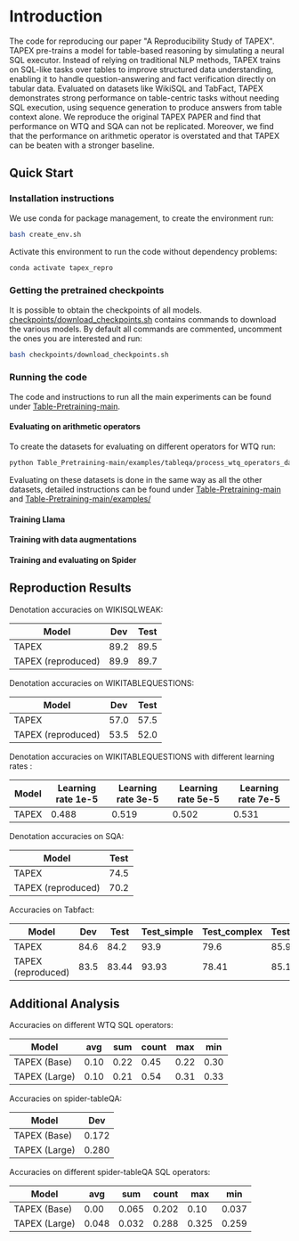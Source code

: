# Introduction

The code for reproducing our paper "A Reproducibility Study of TAPEX". TAPEX pre-trains a model for table-based reasoning by simulating a neural SQL executor. Instead of relying on traditional NLP methods, TAPEX trains on SQL-like tasks over tables to improve structured data understanding, enabling it to handle question-answering and fact verification directly on tabular data. Evaluated on datasets like WikiSQL and TabFact, TAPEX demonstrates strong performance on table-centric tasks without needing SQL execution, using sequence generation to produce answers from table context alone.
We reproduce the original TAPEX PAPER and find that performance on WTQ and SQA can not be replicated. Moreover, we find that the performance on arithmetic operator is overstated and that TAPEX can be beaten with a stronger baseline.


## Quick Start

### Installation instructions

We use conda for package management, to create the environment run:
```bash
bash create_env.sh
```

Activate this environment to run the code without dependency problems:
```bash
conda activate tapex_repro
```

### Getting the pretrained checkpoints
It is possible to obtain the checkpoints of all models. [checkpoints/download_checkpoints.sh](checkpoints/download_checkpoints.sh) contains commands to download the various models. By default all commands are commented, uncomment the ones you are interested and run:

```bash
bash checkpoints/download_checkpoints.sh
```

### Running the code
The code and instructions to run all the main experiments can be found under [Table-Pretraining-main](Table-Pretraining-main). 

#### Evaluating on arithmetic operators 

To create the datasets for evaluating on different operators for WTQ run: 

```bash
python Table_Pretraining-main/examples/tableqa/process_wtq_operators_data.py
```

Evaluating on these datasets is done in the same way as all the other datasets, detailed instructions can be found under [Table-Pretraining-main](Table-Pretraining-main) and [Table-Pretraining-main/examples/](Table-Pretraining-main/examples/)


#### Training Llama 

#### Training with data augmentations 

#### Training and evaluating on Spider




## Reproduction Results

Denotation accuracies on WIKISQLWEAK:

| Model | Dev | Test |
|-------|-----|------|
| TAPEX | 89.2 | 89.5 |
| TAPEX (reproduced) | 89.9 | 89.7 |


Denotation accuracies on WIKITABLEQUESTIONS:

| Model | Dev | Test |
|-------|-----|------|
| TAPEX | 57.0 | 57.5 |
| TAPEX (reproduced) | 53.5 | 52.0 |

Denotation accuracies on WIKITABLEQUESTIONS with different learning rates :

| Model | Learning rate 1e-5 | Learning rate 3e-5  | Learning rate 5e-5 | Learning rate 7e-5 |
|-------|-----|------|------|------|
| TAPEX | 0.488 | 0.519 | 0.502 | 0.531 |

Denotation accuracies on SQA:

| Model | Test |
|-------|------|
| TAPEX |  74.5 |
| TAPEX (reproduced) | 70.2 |

Accuracies on Tabfact:

| Model | Dev | Test | Test_simple | Test_complex | Test_small |
|-------|-----|------|------|------|------|
| TAPEX | 84.6 | 84.2 | 93.9 | 79.6 | 85.9 |  
| TAPEX (reproduced) | 83.5 | 83.44 | 93.93 | 78.41 | 85.14 |


## Additional Analysis

 Accuracies on different WTQ SQL operators:

| Model | avg | sum | count | max | min |
|-------|-----|------|------|------|------|
| TAPEX (Base) | 0.10 | 0.22 | 0.45 | 0.22 | 0.30 |
| TAPEX (Large) | 0.10 | 0.21 | 0.54 | 0.31 | 0.33 |  


Accuracies on spider-tableQA:

| Model | Dev |
|-------|------|
| TAPEX (Base) |0.172 |
| TAPEX (Large) | 0.280 |  

 Accuracies on different spider-tableQA SQL operators:

| Model | avg | sum | count | max | min |
|-------|-----|------|------|------|------|
| TAPEX (Base) | 0.00 | 0.065 | 0.202 | 0.10 | 0.037 |
| TAPEX (Large) |  0.048 | 0.032 | 0.288 | 0.325 | 0.259 |  
  